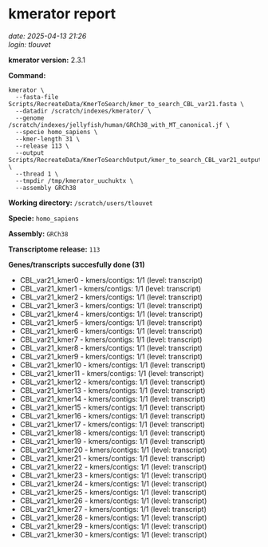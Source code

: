 # kmerator report
*date: 2025-04-13 21:26*  
*login: tlouvet*

**kmerator version:** 2.3.1

**Command:**

```
kmerator \
  --fasta-file Scripts/RecreateData/KmerToSearch/kmer_to_search_CBL_var21.fasta \
  --datadir /scratch/indexes/kmerator/ \
  --genome /scratch/indexes/jellyfish/human/GRCh38_with_MT_canonical.jf \
  --specie homo_sapiens \
  --kmer-length 31 \
  --release 113 \
  --output Scripts/RecreateData/KmerToSearchOutput/kmer_to_search_CBL_var21_output \
  --thread 1 \
  --tmpdir /tmp/kmerator_uuchuktx \
  --assembly GRCh38
```

**Working directory:** `/scratch/users/tlouvet`

**Specie:** `homo_sapiens`

**Assembly:** `GRCh38`

**Transcriptome release:** `113`

**Genes/transcripts succesfully done (31)**

- CBL_var21_kmer0 - kmers/contigs: 1/1 (level: transcript)
- CBL_var21_kmer1 - kmers/contigs: 1/1 (level: transcript)
- CBL_var21_kmer2 - kmers/contigs: 1/1 (level: transcript)
- CBL_var21_kmer3 - kmers/contigs: 1/1 (level: transcript)
- CBL_var21_kmer4 - kmers/contigs: 1/1 (level: transcript)
- CBL_var21_kmer5 - kmers/contigs: 1/1 (level: transcript)
- CBL_var21_kmer6 - kmers/contigs: 1/1 (level: transcript)
- CBL_var21_kmer7 - kmers/contigs: 1/1 (level: transcript)
- CBL_var21_kmer8 - kmers/contigs: 1/1 (level: transcript)
- CBL_var21_kmer9 - kmers/contigs: 1/1 (level: transcript)
- CBL_var21_kmer10 - kmers/contigs: 1/1 (level: transcript)
- CBL_var21_kmer11 - kmers/contigs: 1/1 (level: transcript)
- CBL_var21_kmer12 - kmers/contigs: 1/1 (level: transcript)
- CBL_var21_kmer13 - kmers/contigs: 1/1 (level: transcript)
- CBL_var21_kmer14 - kmers/contigs: 1/1 (level: transcript)
- CBL_var21_kmer15 - kmers/contigs: 1/1 (level: transcript)
- CBL_var21_kmer16 - kmers/contigs: 1/1 (level: transcript)
- CBL_var21_kmer17 - kmers/contigs: 1/1 (level: transcript)
- CBL_var21_kmer18 - kmers/contigs: 1/1 (level: transcript)
- CBL_var21_kmer19 - kmers/contigs: 1/1 (level: transcript)
- CBL_var21_kmer20 - kmers/contigs: 1/1 (level: transcript)
- CBL_var21_kmer21 - kmers/contigs: 1/1 (level: transcript)
- CBL_var21_kmer22 - kmers/contigs: 1/1 (level: transcript)
- CBL_var21_kmer23 - kmers/contigs: 1/1 (level: transcript)
- CBL_var21_kmer24 - kmers/contigs: 1/1 (level: transcript)
- CBL_var21_kmer25 - kmers/contigs: 1/1 (level: transcript)
- CBL_var21_kmer26 - kmers/contigs: 1/1 (level: transcript)
- CBL_var21_kmer27 - kmers/contigs: 1/1 (level: transcript)
- CBL_var21_kmer28 - kmers/contigs: 1/1 (level: transcript)
- CBL_var21_kmer29 - kmers/contigs: 1/1 (level: transcript)
- CBL_var21_kmer30 - kmers/contigs: 1/1 (level: transcript)
